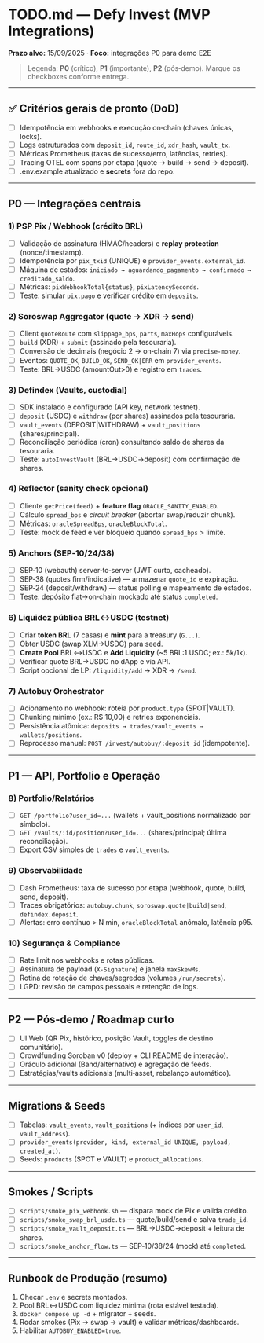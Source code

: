 # TODO.md — Defy Invest (MVP Integrations)

**Prazo alvo:** 15/09/2025 · **Foco:** integrações P0 para demo E2E

> Legenda: **P0** (crítico), **P1** (importante), **P2** (pós‑demo). Marque os checkboxes conforme entrega.

---

## ✅ Critérios gerais de pronto (DoD)

* [ ] Idempotência em webhooks e execução on‑chain (chaves únicas, locks).
* [ ] Logs estruturados com `deposit_id`, `route_id`, `xdr_hash`, `vault_tx`.
* [ ] Métricas Prometheus (taxas de sucesso/erro, latências, retries).
* [ ] Tracing OTEL com spans por etapa (quote → build → send → deposit).
* [ ] .env.example atualizado e **secrets** fora do repo.

---

## P0 — Integrações centrais

### 1) PSP Pix / Webhook (crédito BRL)

* [ ] Validação de assinatura (HMAC/headers) e **replay protection** (nonce/timestamp).
* [ ] Idempotência por `pix_txid` (UNIQUE) e `provider_events.external_id`.
* [ ] Máquina de estados: `iniciado → aguardando_pagamento → confirmado → creditado_saldo`.
* [ ] Métricas: `pixWebhookTotal{status}`, `pixLatencySeconds`.
* [ ] Teste: simular `pix.pago` e verificar crédito em `deposits`.

### 2) Soroswap Aggregator (quote → XDR → send)

* [ ] Client `quoteRoute` com `slippage_bps`, `parts`, `maxHops` configuráveis.
* [ ] `build` (XDR) + `submit` (assinado pela tesouraria).
* [ ] Conversão de decimais (negócio 2 → on‑chain 7) via `precise-money`.
* [ ] Eventos: `QUOTE_OK`, `BUILD_OK`, `SEND_OK|ERR` em `provider_events`.
* [ ] Teste: BRL→USDC (amountOut>0) e registro em `trades`.

### 3) Defindex (Vaults, custodial)

* [ ] SDK instalado e configurado (API key, network testnet).
* [ ] `deposit` (USDC) e `withdraw` (por shares) assinados pela tesouraria.
* [ ] `vault_events` (DEPOSIT|WITHDRAW) + `vault_positions` (shares/principal).
* [ ] Reconciliação periódica (cron) consultando saldo de shares da tesouraria.
* [ ] Teste: `autoInvestVault` (BRL→USDC→deposit) com confirmação de shares.

### 4) Reflector (sanity check opcional)

* [ ] Cliente `getPrice(feed)` + **feature flag** `ORACLE_SANITY_ENABLED`.
* [ ] Cálculo `spread_bps` e *circuit breaker* (abortar swap/reduzir chunk).
* [ ] Métricas: `oracleSpreadBps`, `oracleBlockTotal`.
* [ ] Teste: mock de feed e ver bloqueio quando `spread_bps` > limite.

### 5) Anchors (SEP‑10/24/38)

* [ ] SEP‑10 (webauth) server‑to‑server (JWT curto, cacheado).
* [ ] SEP‑38 (quotes firm/indicative) — armazenar `quote_id` e expiração.
* [ ] SEP‑24 (deposit/withdraw) — status polling e mapeamento de estados.
* [ ] Teste: depósito fiat→on‑chain mockado até status `completed`.

### 6) Liquidez pública BRL↔USDC (testnet)

* [ ] Criar **token BRL** (7 casas) e **mint** para a treasury (`G...`).
* [ ] Obter USDC (swap XLM→USDC) para seed.
* [ ] **Create Pool** BRL↔USDC e **Add Liquidity** (\~5 BRL:1 USDC; ex.: 5k/1k).
* [ ] Verificar quote BRL→USDC no dApp e via API.
* [ ] Script opcional de LP: `/liquidity/add` → XDR → `/send`.

### 7) Autobuy Orchestrator

* [ ] Acionamento no webhook: roteia por `product.type` (SPOT|VAULT).
* [ ] Chunking mínimo (ex.: R\$ 10,00) e retries exponenciais.
* [ ] Persistência atômica: `deposits → trades/vault_events → wallets/positions`.
* [ ] Reprocesso manual: `POST /invest/autobuy/:deposit_id` (idempotente).

---

## P1 — API, Portfolio e Operação

### 8) Portfolio/Relatórios

* [ ] `GET /portfolio?user_id=...` (wallets + vault\_positions normalizado por símbolo).
* [ ] `GET /vaults/:id/position?user_id=...` (shares/principal; última reconciliação).
* [ ] Export CSV simples de `trades` e `vault_events`.

### 9) Observabilidade

* [ ] Dash Prometheus: taxa de sucesso por etapa (webhook, quote, build, send, deposit).
* [ ] Traces obrigatórios: `autobuy.chunk`, `soroswap.quote|build|send`, `defindex.deposit`.
* [ ] Alertas: erro contínuo > N min, `oracleBlockTotal` anômalo, latência p95.

### 10) Segurança & Compliance

* [ ] Rate limit nos webhooks e rotas públicas.
* [ ] Assinatura de payload (`X‑Signature`) e janela `maxSkewMs`.
* [ ] Rotina de rotação de chaves/segredos (volumes `/run/secrets`).
* [ ] LGPD: revisão de campos pessoais e retenção de logs.

---

## P2 — Pós‑demo / Roadmap curto

* [ ] UI Web (QR Pix, histórico, posição Vault, toggles de destino comunitário).
* [ ] Crowdfunding Soroban v0 (deploy + CLI README de interação).
* [ ] Oráculo adicional (Band/alternativo) e agregação de feeds.
* [ ] Estratégias/vaults adicionais (multi‑asset, rebalanço automático).

---

## Migrations & Seeds

* [ ] Tabelas: `vault_events`, `vault_positions` (+ índices por `user_id`, `vault_address`).
* [ ] `provider_events(provider, kind, external_id UNIQUE, payload, created_at)`.
* [ ] Seeds: `products` (SPOT e VAULT) e `product_allocations`.

---

## Smokes / Scripts

* [ ] `scripts/smoke_pix_webhook.sh` — dispara mock de Pix e valida crédito.
* [ ] `scripts/smoke_swap_brl_usdc.ts` — quote/build/send e salva `trade_id`.
* [ ] `scripts/smoke_vault_deposit.ts` — BRL→USDC→deposit + leitura de shares.
* [ ] `scripts/smoke_anchor_flow.ts` — SEP‑10/38/24 (mock) até `completed`.

---

## Runbook de Produção (resumo)

1. Checar `.env` e secrets montados.
2. Pool BRL↔USDC com liquidez mínima (rota estável testada).
3. `docker compose up -d` + migrator + seeds.
4. Rodar smokes (Pix → swap → vault) e validar métricas/dashboards.
5. Habilitar `AUTOBUY_ENABLED=true`.
